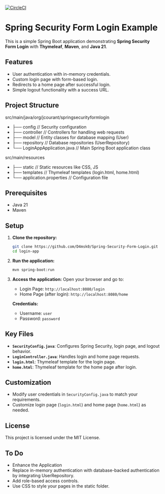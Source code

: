 [![CircleCI](https://dl.circleci.com/status-badge/img/circleci/PkCmG2MpfacdRogv3iFf3i/NpS1xuRavXjGHE2vbD794f/tree/main.svg?style=shield)](https://dl.circleci.com/status-badge/redirect/circleci/PkCmG2MpfacdRogv3iFf3i/NpS1xuRavXjGHE2vbD794f/tree/main)

# Spring Security Form Login Example

This is a simple Spring Boot application demonstrating **Spring Security Form Login** with **Thymeleaf**, **Maven**, and **Java 21**.

## Features
- User authentication with in-memory credentials.
- Custom login page with form-based login.
- Redirects to a home page after successful login.
- Simple logout functionality with a success URL.

## Project Structure
src/main/java/org/jcourant/springsecurityformlogin 
- ├── config // Security configuration 
- ├── controller // Controllers for handling web requests 
- ├── model // Entity classes for database mapping (User) 
- ├── repository // Database repositories (UserRepository) 
- └── LoginAppApplication.java // Main Spring Boot application class

src/main/resources 
- ├── static // Static resources like CSS, JS 
- ├── templates // Thymeleaf templates (login.html, home.html) 
- └── application.properties // Configuration file


## Prerequisites
- Java 21
- Maven

## Setup

1. **Clone the repository:**
    ```bash
    git clone https://github.com/D4msk0/Spring-Security-Form-Login.git
    cd login-app
    ```

2. **Run the application:**
    ```bash
    mvn spring-boot:run
    ```

3. **Access the application:**
   Open your browser and go to:
    - Login Page: `http://localhost:8080/login`
    - Home Page (after login): `http://localhost:8080/home`

   **Credentials:**
    - Username: `user`
    - Password: `password`

## Key Files
- **`SecurityConfig.java`**: Configures Spring Security, login page, and logout behavior.
- **`LoginController.java`**: Handles login and home page requests.
- **`login.html`**: Thymeleaf template for the login page.
- **`home.html`**: Thymeleaf template for the home page after login.

## Customization
- Modify user credentials in `SecurityConfig.java` to match your requirements.
- Customize login page (`login.html`) and home page (`home.html`) as needed.

## License
This project is licensed under the MIT License.


## To Do
- Enhance the Application
- Replace in-memory authentication with database-backed authentication by integrating UserRepository.
- Add role-based access controls.
- Use CSS to style your pages in the static folder.
